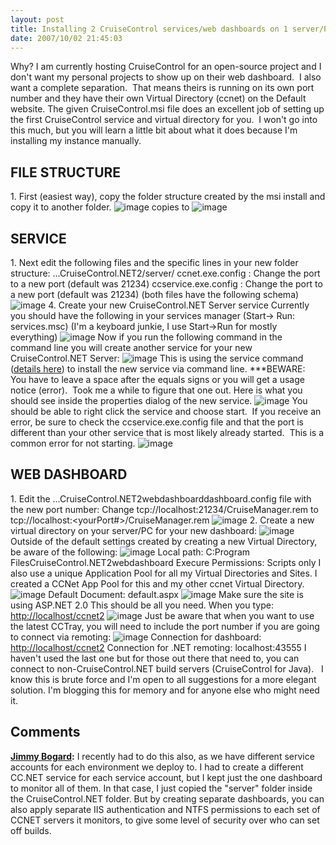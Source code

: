 ```yaml
---
layout: post
title: Installing 2 CruiseControl services/web dashboards on 1 server/PC
date: 2007/10/02 21:45:03
---
```



Why? I am currently hosting CruiseControl for an open-source project and I don't want my personal projects to show up on their web dashboard.  I also want a complete separation.  That means theirs is running on its own port number and they have their own Virtual Directory (ccnet) on the Default website. The given CruiseControl.msi file does an excellent job of setting up the first CruiseControl service and virtual directory for you.  I won't go into this much, but you will learn a little bit about what it does because I'm installing my instance manually. 

## FILE STRUCTURE

1\. First (easiest way), copy the folder structure created by the msi install and copy it to another folder. ![image](jasonmeridth/files/2011/03/Installing2CruiseControlserviceswebdashb_EB50/image_thumb.png) copies to ![image](http://lostechies.com/jasonmeridth/files/2011/03/Installing2CruiseControlserviceswebdashb_EB50/image_thumb_1.png)

## SERVICE

1\. Next edit the following files and the specific lines in your new folder structure: ...CruiseControl.NET2/server/ ccnet.exe.config : Change the port to a new port (default was 21234) ccservice.exe.config : Change the port to a new port (default was 21234) (both files have the following schema) ![image](jasonmeridth/files/2011/03/Installing2CruiseControlserviceswebdashb_EB50/image_thumb_2.png) 4\. Create your new CruiseControl.NET Server service Currently you should have the following in your services manager (Start-> Run: services.msc) (I'm a keyboard junkie, I use Start->Run for mostly everything) ![image](http://lostechies.com/jasonmeridth/files/2011/03/Installing2CruiseControlserviceswebdashb_EB50/image_thumb_3.png) Now if you run the following command in the command line you will create another service for your new CruiseControl.NET Server: ![image](http://lostechies.com/jasonmeridth/files/2011/03/Installing2CruiseControlserviceswebdashb_EB50/image_thumb_6.png) This is using the service command ([details here](http://msdn2.microsoft.com/en-us/library/ms810435.aspx)) to install the new service via command line. ***BEWARE:  You have to leave a space after the equals signs or you will get a usage notice (error).  Took me a while to figure that one out. Here is what you should see inside the properties dialog of the new service. ![image](http://lostechies.com/jasonmeridth/files/2011/03/Installing2CruiseControlserviceswebdashb_EB50/image_thumb_5.png) You should be able to right click the service and choose start.  If you receive an error, be sure to check the ccservice.exe.config file and that the port is different than your other service that is most likely already started.  This is a common error for not starting. ![image](http://lostechies.com/jasonmeridth/files/2011/03/Installing2CruiseControlserviceswebdashb_EB50/image_thumb_4.png)

## WEB DASHBOARD

1\. Edit the ...CruiseControl.NET2webdashboarddashboard.config file with the new port number: Change tcp://localhost:21234/CruiseManager.rem to tcp://localhost:<yourPort#>/CruiseManager.rem ![image](jasonmeridth/files/2011/03/Installing2CruiseControlserviceswebdashb_EB50/image_thumb_7.png) 2\. Create a new virtual directory on your server/PC for your new dashboard: ![image](http://lostechies.com/jasonmeridth/files/2011/03/Installing2CruiseControlserviceswebdashb_EB50/image_thumb_8.png) Outside of the default settings created by creating a new Virtual Directory, be aware of the following: ![image](http://lostechies.com/jasonmeridth/files/2011/03/Installing2CruiseControlserviceswebdashb_EB50/image_thumb_10.png) Local path: C:Program FilesCruiseControl.NET2webdashboard Execure Permissions: Scripts only I also use a unique Application Pool for all my Virtual Directories and Sites. I created a CCNet App Pool for this and my other ccnet Virtual Directory. ![image](http://lostechies.com/jasonmeridth/files/2011/03/Installing2CruiseControlserviceswebdashb_EB50/image_thumb_11.png) Default Document: default.aspx ![image](http://lostechies.com/jasonmeridth/files/2011/03/Installing2CruiseControlserviceswebdashb_EB50/image_thumb_12.png) Make sure the site is using ASP.NET 2.0 This should be all you need. When you type: <http://localhost/ccnet2> ![image](http://lostechies.com/jasonmeridth/files/2011/03/Installing2CruiseControlserviceswebdashb_EB50/image_thumb_13.png) Just be aware that when you want to use the latest CCTray, you will need to include the port number if you are going to connect via remoting: ![image](http://lostechies.com/jasonmeridth/files/2011/03/Installing2CruiseControlserviceswebdashb_EB50/image_thumb_14.png) Connection for dashboard: <http://localhost/ccnet2> Connection for .NET remoting: localhost:43555 I haven't used the last one but for those out there that need to, you can connect to non-CruiseControl.NET build servers (CruiseControl for Java).   I know this is brute force and I'm open to all suggestions for a more elegant solution. I'm blogging this for memory and for anyone else who might need it.

## Comments

**[Jimmy Bogard](#137 "2007-10-03 12:32:07"):** I recently had to do this also, as we have different service accounts for each environment we deploy to. I had to create a different CC.NET service for each service account, but I kept just the one dashboard to monitor all of them. In that case, I just copied the "server" folder inside the CruiseControl.NET folder. But by creating separate dashboards, you can also apply separate IIS authentication and NTFS permissions to each set of CCNET servers it monitors, to give some level of security over who can set off builds.

